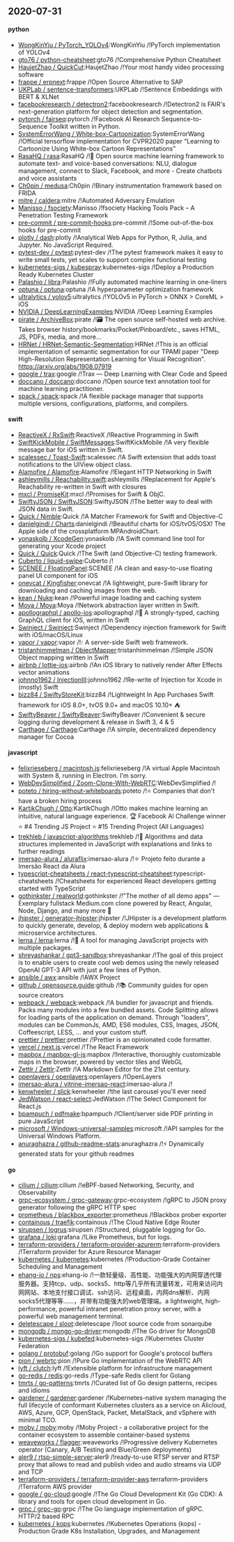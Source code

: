 ## 2020-07-31

#### python
* [WongKinYiu / PyTorch_YOLOv4](https://github.com/WongKinYiu/PyTorch_YOLOv4):WongKinYiu /!PyTorch implementation of YOLOv4
* [gto76 / python-cheatsheet](https://github.com/gto76/python-cheatsheet):gto76 /!Comprehensive Python Cheatsheet
* [HaujetZhao / QuickCut](https://github.com/HaujetZhao/QuickCut):HaujetZhao /!Your most handy video processing software
* [frappe / erpnext](https://github.com/frappe/erpnext):frappe /!Open Source Alternative to SAP
* [UKPLab / sentence-transformers](https://github.com/UKPLab/sentence-transformers):UKPLab /!Sentence Embeddings with BERT & XLNet
* [facebookresearch / detectron2](https://github.com/facebookresearch/detectron2):facebookresearch /!Detectron2 is FAIR's next-generation platform for object detection and segmentation.
* [pytorch / fairseq](https://github.com/pytorch/fairseq):pytorch /!Facebook AI Research Sequence-to-Sequence Toolkit written in Python.
* [SystemErrorWang / White-box-Cartoonization](https://github.com/SystemErrorWang/White-box-Cartoonization):SystemErrorWang /!Official tensorflow implementation for CVPR2020 paper “Learning to Cartoonize Using White-box Cartoon Representations”
* [RasaHQ / rasa](https://github.com/RasaHQ/rasa):RasaHQ /!💬
Open source machine learning framework to automate text- and voice-based conversations: NLU, dialogue management, connect to Slack, Facebook, and more - Create chatbots and voice assistants
* [Ch0pin / medusa](https://github.com/Ch0pin/medusa):Ch0pin /!Binary instrumentation framework based on FRIDA
* [mitre / caldera](https://github.com/mitre/caldera):mitre /!Automated Adversary Emulation
* [Manisso / fsociety](https://github.com/Manisso/fsociety):Manisso /!fsociety Hacking Tools Pack – A Penetration Testing Framework
* [pre-commit / pre-commit-hooks](https://github.com/pre-commit/pre-commit-hooks):pre-commit /!Some out-of-the-box hooks for pre-commit
* [plotly / dash](https://github.com/plotly/dash):plotly /!Analytical Web Apps for Python, R, Julia, and Jupyter. No JavaScript Required.
* [pytest-dev / pytest](https://github.com/pytest-dev/pytest):pytest-dev /!The pytest framework makes it easy to write small tests, yet scales to support complex functional testing
* [kubernetes-sigs / kubespray](https://github.com/kubernetes-sigs/kubespray):kubernetes-sigs /!Deploy a Production Ready Kubernetes Cluster
* [Palashio / libra](https://github.com/Palashio/libra):Palashio /!Fully automated machine learning in one-liners
* [optuna / optuna](https://github.com/optuna/optuna):optuna /!A hyperparameter optimization framework
* [ultralytics / yolov5](https://github.com/ultralytics/yolov5):ultralytics /!YOLOv5 in PyTorch > ONNX > CoreML > iOS
* [NVIDIA / DeepLearningExamples](https://github.com/NVIDIA/DeepLearningExamples):NVIDIA /!Deep Learning Examples
* [pirate / ArchiveBox](https://github.com/pirate/ArchiveBox):pirate /!🗃
The open source self-hosted web archive. Takes browser history/bookmarks/Pocket/Pinboard/etc., saves HTML, JS, PDFs, media, and more...
* [HRNet / HRNet-Semantic-Segmentation](https://github.com/HRNet/HRNet-Semantic-Segmentation):HRNet /!This is an official implementation of semantic segmentation for our TPAMI paper "Deep High-Resolution Representation Learning for Visual Recognition". https://arxiv.org/abs/1908.07919
* [google / trax](https://github.com/google/trax):google /!Trax — Deep Learning with Clear Code and Speed
* [doccano / doccano](https://github.com/doccano/doccano):doccano /!Open source text annotation tool for machine learning practitioner.
* [spack / spack](https://github.com/spack/spack):spack /!A flexible package manager that supports multiple versions, configurations, platforms, and compilers.

#### swift
* [ReactiveX / RxSwift](https://github.com/ReactiveX/RxSwift):ReactiveX /!Reactive Programming in Swift
* [SwiftKickMobile / SwiftMessages](https://github.com/SwiftKickMobile/SwiftMessages):SwiftKickMobile /!A very flexible message bar for iOS written in Swift.
* [scalessec / Toast-Swift](https://github.com/scalessec/Toast-Swift):scalessec /!A Swift extension that adds toast notifications to the UIView object class.
* [Alamofire / Alamofire](https://github.com/Alamofire/Alamofire):Alamofire /!Elegant HTTP Networking in Swift
* [ashleymills / Reachability.swift](https://github.com/ashleymills/Reachability.swift):ashleymills /!Replacement for Apple's Reachability re-written in Swift with closures
* [mxcl / PromiseKit](https://github.com/mxcl/PromiseKit):mxcl /!Promises for Swift & ObjC.
* [SwiftyJSON / SwiftyJSON](https://github.com/SwiftyJSON/SwiftyJSON):SwiftyJSON /!The better way to deal with JSON data in Swift.
* [Quick / Nimble](https://github.com/Quick/Nimble):Quick /!A Matcher Framework for Swift and Objective-C
* [danielgindi / Charts](https://github.com/danielgindi/Charts):danielgindi /!Beautiful charts for iOS/tvOS/OSX! The Apple side of the crossplatform MPAndroidChart.
* [yonaskolb / XcodeGen](https://github.com/yonaskolb/XcodeGen):yonaskolb /!A Swift command line tool for generating your Xcode project
* [Quick / Quick](https://github.com/Quick/Quick):Quick /!The Swift (and Objective-C) testing framework.
* [Cuberto / liquid-swipe](https://github.com/Cuberto/liquid-swipe):Cuberto /!
* [SCENEE / FloatingPanel](https://github.com/SCENEE/FloatingPanel):SCENEE /!A clean and easy-to-use floating panel UI component for iOS
* [onevcat / Kingfisher](https://github.com/onevcat/Kingfisher):onevcat /!A lightweight, pure-Swift library for downloading and caching images from the web.
* [kean / Nuke](https://github.com/kean/Nuke):kean /!Powerful image loading and caching system
* [Moya / Moya](https://github.com/Moya/Moya):Moya /!Network abstraction layer written in Swift.
* [apollographql / apollo-ios](https://github.com/apollographql/apollo-ios):apollographql /!📱
A strongly-typed, caching GraphQL client for iOS, written in Swift
* [Swinject / Swinject](https://github.com/Swinject/Swinject):Swinject /!Dependency injection framework for Swift with iOS/macOS/Linux
* [vapor / vapor](https://github.com/vapor/vapor):vapor /!💧
A server-side Swift web framework.
* [tristanhimmelman / ObjectMapper](https://github.com/tristanhimmelman/ObjectMapper):tristanhimmelman /!Simple JSON Object mapping written in Swift
* [airbnb / lottie-ios](https://github.com/airbnb/lottie-ios):airbnb /!An iOS library to natively render After Effects vector animations
* [johnno1962 / InjectionIII](https://github.com/johnno1962/InjectionIII):johnno1962 /!Re-write of Injection for Xcode in (mostly) Swift
* [bizz84 / SwiftyStoreKit](https://github.com/bizz84/SwiftyStoreKit):bizz84 /!Lightweight In App Purchases Swift framework for iOS 8.0+, tvOS 9.0+ and macOS 10.10+
⛺
* [SwiftyBeaver / SwiftyBeaver](https://github.com/SwiftyBeaver/SwiftyBeaver):SwiftyBeaver /!Convenient & secure logging during development & release in Swift 3, 4 & 5
* [Carthage / Carthage](https://github.com/Carthage/Carthage):Carthage /!A simple, decentralized dependency manager for Cocoa

#### javascript
* [felixrieseberg / macintosh.js](https://github.com/felixrieseberg/macintosh.js):felixrieseberg /!A virtual Apple Macintosh with System 8, running in Electron. I'm sorry.
* [WebDevSimplified / Zoom-Clone-With-WebRTC](https://github.com/WebDevSimplified/Zoom-Clone-With-WebRTC):WebDevSimplified /!
* [poteto / hiring-without-whiteboards](https://github.com/poteto/hiring-without-whiteboards):poteto /!⭐️
Companies that don't have a broken hiring process
* [KartikChugh / Otto](https://github.com/KartikChugh/Otto):KartikChugh /!Otto makes machine learning an intuitive, natural language experience.
🏆
Facebook AI Challenge winner
⭐️
#4 Trending JS Project
⭐️
#15 Trending Project (All Languages)
* [trekhleb / javascript-algorithms](https://github.com/trekhleb/javascript-algorithms):trekhleb /!📝
Algorithms and data structures implemented in JavaScript with explanations and links to further readings
* [imersao-alura / aluraflix](https://github.com/imersao-alura/aluraflix):imersao-alura /!⚛️
Projeto feito durante a Imersão React da Alura
* [typescript-cheatsheets / react-typescript-cheatsheet](https://github.com/typescript-cheatsheets/react-typescript-cheatsheet):typescript-cheatsheets /!Cheatsheets for experienced React developers getting started with TypeScript
* [gothinkster / realworld](https://github.com/gothinkster/realworld):gothinkster /!"The mother of all demo apps" — Exemplary fullstack Medium.com clone powered by React, Angular, Node, Django, and many more
🏅
* [jhipster / generator-jhipster](https://github.com/jhipster/generator-jhipster):jhipster /!JHipster is a development platform to quickly generate, develop, & deploy modern web applications & microservice architectures.
* [lerna / lerna](https://github.com/lerna/lerna):lerna /!🐉
A tool for managing JavaScript projects with multiple packages.
* [shreyashankar / gpt3-sandbox](https://github.com/shreyashankar/gpt3-sandbox):shreyashankar /!The goal of this project is to enable users to create cool web demos using the newly released OpenAI GPT-3 API with just a few lines of Python.
* [ansible / awx](https://github.com/ansible/awx):ansible /!AWX Project
* [github / opensource.guide](https://github.com/github/opensource.guide):github /!📚
Community guides for open source creators
* [webpack / webpack](https://github.com/webpack/webpack):webpack /!A bundler for javascript and friends. Packs many modules into a few bundled assets. Code Splitting allows for loading parts of the application on demand. Through "loaders", modules can be CommonJs, AMD, ES6 modules, CSS, Images, JSON, Coffeescript, LESS, ... and your custom stuff.
* [prettier / prettier](https://github.com/prettier/prettier):prettier /!Prettier is an opinionated code formatter.
* [vercel / next.js](https://github.com/vercel/next.js):vercel /!The React Framework
* [mapbox / mapbox-gl-js](https://github.com/mapbox/mapbox-gl-js):mapbox /!Interactive, thoroughly customizable maps in the browser, powered by vector tiles and WebGL
* [Zettlr / Zettlr](https://github.com/Zettlr/Zettlr):Zettlr /!A Markdown Editor for the 21st century.
* [openlayers / openlayers](https://github.com/openlayers/openlayers):openlayers /!OpenLayers
* [imersao-alura / vitrine-imersao-react](https://github.com/imersao-alura/vitrine-imersao-react):imersao-alura /!
* [kenwheeler / slick](https://github.com/kenwheeler/slick):kenwheeler /!the last carousel you'll ever need
* [JedWatson / react-select](https://github.com/JedWatson/react-select):JedWatson /!The Select Component for React.js
* [bpampuch / pdfmake](https://github.com/bpampuch/pdfmake):bpampuch /!Client/server side PDF printing in pure JavaScript
* [microsoft / Windows-universal-samples](https://github.com/microsoft/Windows-universal-samples):microsoft /!API samples for the Universal Windows Platform.
* [anuraghazra / github-readme-stats](https://github.com/anuraghazra/github-readme-stats):anuraghazra /!⚡
Dynamically generated stats for your github readmes

#### go
* [cilium / cilium](https://github.com/cilium/cilium):cilium /!eBPF-based Networking, Security, and Observability
* [grpc-ecosystem / grpc-gateway](https://github.com/grpc-ecosystem/grpc-gateway):grpc-ecosystem /!gRPC to JSON proxy generator following the gRPC HTTP spec
* [prometheus / blackbox_exporter](https://github.com/prometheus/blackbox_exporter):prometheus /!Blackbox prober exporter
* [containous / traefik](https://github.com/containous/traefik):containous /!The Cloud Native Edge Router
* [sirupsen / logrus](https://github.com/sirupsen/logrus):sirupsen /!Structured, pluggable logging for Go.
* [grafana / loki](https://github.com/grafana/loki):grafana /!Like Prometheus, but for logs.
* [terraform-providers / terraform-provider-azurerm](https://github.com/terraform-providers/terraform-provider-azurerm):terraform-providers /!Terraform provider for Azure Resource Manager
* [kubernetes / kubernetes](https://github.com/kubernetes/kubernetes):kubernetes /!Production-Grade Container Scheduling and Management
* [ehang-io / nps](https://github.com/ehang-io/nps):ehang-io /!一款轻量级、高性能、功能强大的内网穿透代理服务器。支持tcp、udp、socks5、http等几乎所有流量转发，可用来访问内网网站、本地支付接口调试、ssh访问、远程桌面，内网dns解析、内网socks5代理等等……，并带有功能强大的web管理端。a lightweight, high-performance, powerful intranet penetration proxy server, with a powerful web management terminal.
* [deletescape / sloot](https://github.com/deletescape/sloot):deletescape /!loot source code from sonarqube
* [mongodb / mongo-go-driver](https://github.com/mongodb/mongo-go-driver):mongodb /!The Go driver for MongoDB
* [kubernetes-sigs / kubefed](https://github.com/kubernetes-sigs/kubefed):kubernetes-sigs /!Kubernetes Cluster Federation
* [golang / protobuf](https://github.com/golang/protobuf):golang /!Go support for Google's protocol buffers
* [pion / webrtc](https://github.com/pion/webrtc):pion /!Pure Go implementation of the WebRTC API
* [lyft / clutch](https://github.com/lyft/clutch):lyft /!Extensible platform for infrastructure management
* [go-redis / redis](https://github.com/go-redis/redis):go-redis /!Type-safe Redis client for Golang
* [tmrts / go-patterns](https://github.com/tmrts/go-patterns):tmrts /!Curated list of Go design patterns, recipes and idioms
* [gardener / gardener](https://github.com/gardener/gardener):gardener /!Kubernetes-native system managing the full lifecycle of conformant Kubernetes clusters as a service on Alicloud, AWS, Azure, GCP, OpenStack, Packet, MetalStack, and vSphere with minimal TCO.
* [moby / moby](https://github.com/moby/moby):moby /!Moby Project - a collaborative project for the container ecosystem to assemble container-based systems
* [weaveworks / flagger](https://github.com/weaveworks/flagger):weaveworks /!Progressive delivery Kubernetes operator (Canary, A/B Testing and Blue/Green deployments)
* [aler9 / rtsp-simple-server](https://github.com/aler9/rtsp-simple-server):aler9 /!ready-to-use RTSP server and RTSP proxy that allows to read and publish video and audio streams via UDP and TCP
* [terraform-providers / terraform-provider-aws](https://github.com/terraform-providers/terraform-provider-aws):terraform-providers /!Terraform AWS provider
* [google / go-cloud](https://github.com/google/go-cloud):google /!The Go Cloud Development Kit (Go CDK): A library and tools for open cloud development in Go.
* [grpc / grpc-go](https://github.com/grpc/grpc-go):grpc /!The Go language implementation of gRPC. HTTP/2 based RPC
* [kubernetes / kops](https://github.com/kubernetes/kops):kubernetes /!Kubernetes Operations (kops) - Production Grade K8s Installation, Upgrades, and Management
